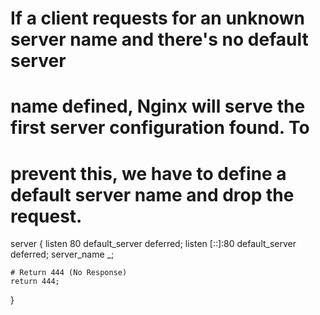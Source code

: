 
# If a client requests for an unknown server name and there's no default server
# name defined, Nginx will serve the first server configuration found. To
# prevent this, we have to define a default server name and drop the request.
server {
    listen 80 default_server deferred;
    listen [::]:80 default_server deferred;
    server_name _;

    # Return 444 (No Response)
    return 444;
}